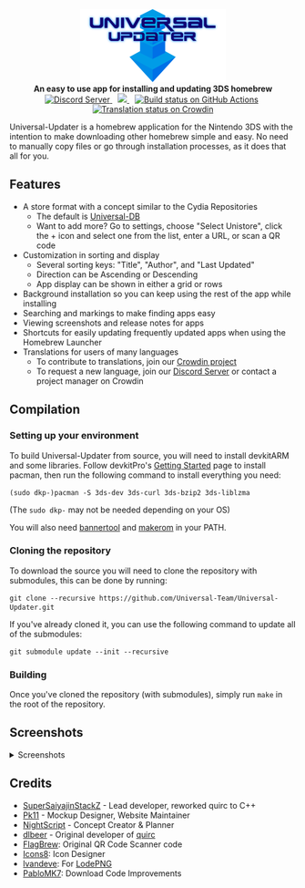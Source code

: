 <p align="center">
	<a href="https://universal-team.net/projects/universal-updater.html"><img src="https://github.com/Universal-Team/Universal-Updater/blob/master/app/banner.png"></a><br>
	<b>An easy to use app for installing and updating 3DS homebrew</b><br>
	<a href="https://universal-team.net/discord" style="padding-right: 5px;">
		<img src="https://img.shields.io/badge/Discord%20Server-%23universal--updater-green.svg" alt="Discord Server">
	</a>
	<a href="https://gbatemp.net/threads/release-universal-updater-a-universally-good-updater.551824/" style="padding-left: 5px; padding-right: 5px;">
		<img src="https://img.shields.io/badge/GBAtemp-thread-blue.svg" height="20">
	</a>
	<a href="https://github.com/Universal-Team/Universal-Updater/actions?query=workflow%3A%22Build+Universal-Updater%22" style="padding-left: 5px; padding-right: 5px;">
		<img src="https://github.com/Universal-Team/Universal-Updater/workflows/Build%20Universal-Updater/badge.svg" height="20" alt="Build status on GitHub Actions">
	</a>
	<a title="Crowdin" target="_blank" href="https://crowdin.com/project/universal-updater"><img src="https://badges.crowdin.net/universal-updater/localized.svg" alt="Translation status on Crowdin"></a>
</p>

Universal-Updater is a homebrew application for the Nintendo 3DS with the intention to make downloading other homebrew simple and easy. No need to manually copy files or go through installation processes, as it does that all for you.

## Features

- A store format with a concept similar to the Cydia Repositories
   - The default is [Universal-DB](https://db.universal-team.net)
   - Want to add more? Go to settings, choose "Select Unistore", click the + icon and select one from the list, enter a URL, or scan a QR code
- Customization in sorting and display
   - Several sorting keys: "Title", "Author", and "Last Updated"
   - Direction can be Ascending or Descending
   - App display can be shown in either a grid or rows
- Background installation so you can keep using the rest of the app while installing
- Searching and markings to make finding apps easy
- Viewing screenshots and release notes for apps
- Shortcuts for easily updating frequently updated apps when using the Homebrew Launcher
- Translations for users of many languages
   - To contribute to translations, join our [Crowdin project](https://crwd.in/universal-updater)
   - To request a new language, join our [Discord Server](https://universal-team.net/discord) or contact a project manager on Crowdin


## Compilation

### Setting up your environment

To build Universal-Updater from source, you will need to install devkitARM and some libraries. Follow devkitPro's [Getting Started](https://devkitpro.org/wiki/Getting_Started) page to install pacman, then run the following command to install everything you need:
```
(sudo dkp-)pacman -S 3ds-dev 3ds-curl 3ds-bzip2 3ds-liblzma
```
(The `sudo dkp-` may not be needed depending on your OS)

You will also need [bannertool](https://github.com/Steveice10/bannertool/releases/latest) and [makerom](https://github.com/profi200/Project_CTR/releases/latest) in your PATH.

### Cloning the repository

To download the source you will need to clone the repository with submodules, this can be done by running:
```
git clone --recursive https://github.com/Universal-Team/Universal-Updater.git
```

If you've already cloned it, you can use the following command to update all of the submodules:
```
git submodule update --init --recursive
```

### Building

Once you've cloned the repository (with submodules), simply run `make` in the root of the repository.

## Screenshots

<details><summary>Screenshots</summary>

![Entry info](https://db.universal-team.net/assets/images/screenshots/universal-updater/entry-info.png) ![Download list](https://db.universal-team.net/assets/images/screenshots/universal-updater/download-list.png)
![Queue menu](https://db.universal-team.net/assets/images/screenshots/universal-updater/queue-menu.png) ![Search menu](https://db.universal-team.net/assets/images/screenshots/universal-updater/search-menu.png)
![Sorting and Filters menu](https://db.universal-team.net/assets/images/screenshots/universal-updater/sort-menu.png) ![Settings menu](https://db.universal-team.net/assets/images/screenshots/universal-updater/settings-menu.png)
![Marking menu](https://db.universal-team.net/assets/images/screenshots/universal-updater/mark-menu.png) ![Viewing a screenshot](https://db.universal-team.net/assets/images/screenshots/universal-updater/screenshot.png)
![Viewing release notes](https://db.universal-team.net/assets/images/screenshots/universal-updater/release-notes.png) ![The menu in list mode](https://db.universal-team.net/assets/images/screenshots/universal-updater/list-style.png)
![Language selection menu](https://db.universal-team.net/assets/images/screenshots/universal-updater/language-selection.png) ![UniStore selection menu](https://db.universal-team.net/assets/images/screenshots/universal-updater/store-selection.png)
![Recommended UniStores menu](https://db.universal-team.net/assets/images/screenshots/universal-updater/recommended-unistores.png) ![="Auto-Update settings menu](https://db.universal-team.net/assets/images/screenshots/universal-updater/auto-update-settings.png)
![GUI settings menu](https://db.universal-team.net/assets/images/screenshots/universal-updater/gui-settings.png) ![Directory settings menu](https://db.universal-team.net/assets/images/screenshots/universal-updater/directory-settings.png)
![Directory selection menu](https://db.universal-team.net/assets/images/screenshots/universal-updater/directory-selection.png) ![Credits menu](https://db.universal-team.net/assets/images/screenshots/universal-updater/credits.png)

</details>

## Credits

- [SuperSaiyajinStackZ](https://github.com/SuperSaiyajinStackZ) - Lead developer, reworked quirc to C++
- [Pk11](https://github.com/Epicpkmn11) - Mockup Designer, Website Maintainer
- [NightScript](https://github.com/NightYoshi370) - Concept Creator & Planner
- [dlbeer](https://github.com/dlbeer) - Original developer of [quirc](https://github.com/dlbeer/quirc)
- [FlagBrew](https://github.com/FlagBrew): Original QR Code Scanner code
- [Icons8](https://icons8.com/): Icon Designer
- [lvandeve](https://github.com/lvandeve): For [LodePNG](https://github.com/lvandeve/lodepng)
- [PabloMK7](https://github.com/mariohackandglitch): Download Code Improvements
